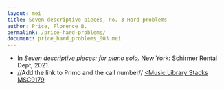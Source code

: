 ```yaml
---
layout: mei
title: Seven descriptive pieces, no. 3 Hard problems
author: Price, Florence B.
permalink: /price-hard-problems/
document: price_hard_problems_003.mei
---
```


- In *Seven descriptive pieces: for piano solo.* New York: Schirmer Rental Dept, 2021.
- //Add the link to Primo and the call number// <a href="https://tufts-primo.hosted.exlibrisgroup.com/permalink/f/bnf7qa/01TUN_ALMA21281768780003851" target="_blank"><Music Library Stacks MSC9179</a>
